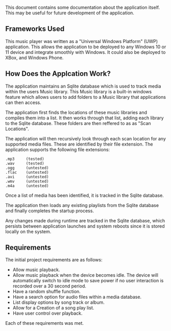 This document contains some documentation about the application itself. This may be useful for future development of the application.

## Frameworks Used
This music player was written as a "Universal Windows Platform" (UWP) application. This allows the application to be deployed to any Windows 10 or 11 device and integrate smoothly with Windows. It could also be deployed to XBox, and Windows Phone.

## How Does the Applcation Work?
The application maintains an Sqlite database which is used to track media within the users Music library. This Music library is a built-in windows feature which allows users to add folders to a Music library that applications can then access.

The application first finds the locations of these music libraries and compiles them into a list. It then works through that list, adding each library to the Sqlite database. These folders are then reffered to as as "Scan Locations".

The application will then recursively look through each scan location for any supported media files. These are identified by their file extension. The application supports the following file extensions:

```
.mp3     (tested)
.wav     (tested)
.ogg     (untested)
.flac    (untested)
.avi     (untested)
.wmv     (untested)
.m4a     (untested)
```

Once a list of media has been identified, it is tracked in the Sqlite database.

The application then loads any existing playlists from the Sqlite database and finally completes the startup process.

Any changes made during runtime are tracked in the Sqlite database, which persists between application launches and system reboots since it is stored locally on the system.

## Requirements
The initial project requirements are as follows:

- Allow music playback.
- Allow music playback when the device becomes idle. The device will automatically switch to idle mode to save power if no user interaction is recorded over a 30 second period.
- Have a random shuffle function.
- Have a search option for audio files within a media database.
- List display options by song track or album.
- Allow for a Creation of a song play list.
- Have user control over playback.

Each of these requirements was met.